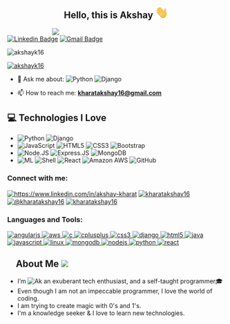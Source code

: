 <h2 align="center"> Hello, this is Akshay <img src="https://raw.githubusercontent.com/ABSphreak/ABSphreak/master/gifs/Hi.gif" width="30px"></h2><img  align='right' src="https://cdn.dribbble.com/users/1162077/screenshots/4649464/skatter-programmer.gif" width="400px"> 

[![Linkedin Badge](https://img.shields.io/badge/-Akshaykharat-blue?style=flat-square&logo=Linkedin&logoColor=white&link=https://www.linkedin.com/in/akshay-kharat/)](https://www.linkedin.com/in/akshay-kharat/) [![Gmail Badge](https://img.shields.io/badge/-kharatakshay16@gmail.com-c14438?style=flat-square&logo=Gmail&logoColor=white&link=mailto:kharatakshay16@gmail.com)](mailto:kharatakshay16@gmail.com)


<p align="left"> <img src="https://komarev.com/ghpvc/?username=akshayk16&label=Profile%20views&color=0e75b6&style=flat" alt="akshayk16" width="150px" /> </p>

<p align="left"> <a href="https://github.com/ryo-ma/github-profile-trophy"><img src="https://github-profile-trophy.vercel.app/?username=akshayk16" alt="akshayk16" width="420px"/></a> </p>

- 💬 Ask me about: ![Python](https://img.shields.io/badge/-Python-8fcfd1?style=plastic&logo=Python) ![Django](https://img.shields.io/badge/-Django-092E20?style=plastic&logo=Django)

- 📫 How to reach me: **kharatakshay16@gmail.com**
## :computer: Technologies I Love
* ![Python](https://img.shields.io/badge/-Python-8fcfd1?style=plastic&logo=Python) ![Django](https://img.shields.io/badge/-Django-092E20?style=plastic&logo=Django)
* ![JavaScript](https://img.shields.io/badge/-JavaScript-black?style=plastic&logo=javascript) ![HTML5](https://img.shields.io/badge/-HTML5-E34F26?style=plastic&logo=html5&logoColor=white) ![CSS3](https://img.shields.io/badge/-CSS3-1572B6?style=plastic&logo=css3) ![Bootstrap](https://img.shields.io/badge/-Bootstrap-563D7C?style=plastic&logo=bootstrap)
* ![Node.JS](https://img.shields.io/badge/-Node.JS-black?style=plastic&logo=Node.js) ![Express.JS](https://img.shields.io/badge/-Express.JS-c7b198?style=plastic&logo=Express.JS) ![MongoDB](https://img.shields.io/badge/-MongoDB-black?style=plastic&logo=mongodb)
* ![ML](https://img.shields.io/badge/ML-Machine%20Learning-blue) ![Shell](https://img.shields.io/badge/-Shell-blasck?style=plastic&logo=Shell) ![React](https://img.shields.io/badge/-React-3b2e5a?style=plastic&logo=react) ![Amazon AWS](https://img.shields.io/badge/Amazon%20AWS-232F3E?style=plastic&logo=amazon-aws) ![GitHub](https://img.shields.io/badge/-GitHub-181717?style=plastic&logo=github) 
<h3 align="left">Connect with me:</h3>

<p align="left">
<a href="https://linkedin.com/in/https://www.linkedin.com/in/akshay-kharat" target="blank"><img align="center" src="https://cdn.jsdelivr.net/npm/simple-icons@3.0.1/icons/linkedin.svg" alt="https://www.linkedin.com/in/akshay-kharat" height="30" width="40" /></a>
<a href="https://codeforces.com/profile/kharatakshay16" target="blank"><img align="center" src="https://cdn.jsdelivr.net/npm/simple-icons@3.0.1/icons/codeforces.svg" alt="kharatakshay16" height="30" width="40" /></a>
<a href="https://www.hackerearth.com/@kharatakshay16" target="blank"><img align="center" src="https://cdn.jsdelivr.net/npm/simple-icons@3.0.1/icons/hackerearth.svg" alt="@kharatakshay16" height="30" width="40" /></a>
<a href="https://auth.geeksforgeeks.org/user/kharatakshay16" target="blank"><img align="center" src="https://cdn.jsdelivr.net/npm/simple-icons@3.0.1/icons/geeksforgeeks.svg" alt="kharatakshay16" height="30" width="40" /></a>
</p>

<h3 align="left">Languages and Tools:</h3>
<p align="left"> <a href="https://angular.io" target="_blank"> <img src="https://devicons.github.io/devicon/devicon.git/icons/angularjs/angularjs-original.svg" alt="angularjs" width="40" height="40"/> </a> <a href="https://aws.amazon.com" target="_blank"> <img src="https://devicons.github.io/devicon/devicon.git/icons/amazonwebservices/amazonwebservices-original-wordmark.svg" alt="aws" width="40" height="40"/> </a> <a href="https://www.cprogramming.com/" target="_blank"> <img src="https://devicons.github.io/devicon/devicon.git/icons/c/c-original.svg" alt="c" width="40" height="40"/> </a> <a href="https://www.w3schools.com/cpp/" target="_blank"> <img src="https://devicons.github.io/devicon/devicon.git/icons/cplusplus/cplusplus-original.svg" alt="cplusplus" width="40" height="40"/> </a> <a href="https://www.w3schools.com/css/" target="_blank"> <img src="https://devicons.github.io/devicon/devicon.git/icons/css3/css3-original-wordmark.svg" alt="css3" width="40" height="40"/> </a> <a href="https://www.djangoproject.com/" target="_blank"> <img src="https://devicons.github.io/devicon/devicon.git/icons/django/django-original.svg" alt="django" width="40" height="40"/> </a> <a href="https://www.w3.org/html/" target="_blank"> <img src="https://devicons.github.io/devicon/devicon.git/icons/html5/html5-original-wordmark.svg" alt="html5" width="40" height="40"/> </a> <a href="https://www.java.com" target="_blank"> <img src="https://devicons.github.io/devicon/devicon.git/icons/java/java-original-wordmark.svg" alt="java" width="40" height="40"/> </a> <a href="https://developer.mozilla.org/en-US/docs/Web/JavaScript" target="_blank"> <img src="https://devicons.github.io/devicon/devicon.git/icons/javascript/javascript-original.svg" alt="javascript" width="40" height="40"/> </a> <a href="https://www.linux.org/" target="_blank"> <img src="https://devicons.github.io/devicon/devicon.git/icons/linux/linux-original.svg" alt="linux" width="40" height="40"/> </a> <a href="https://www.mongodb.com/" target="_blank"> <img src="https://devicons.github.io/devicon/devicon.git/icons/mongodb/mongodb-original-wordmark.svg" alt="mongodb" width="40" height="40"/> </a> <a href="https://nodejs.org" target="_blank"> <img src="https://devicons.github.io/devicon/devicon.git/icons/nodejs/nodejs-original-wordmark.svg" alt="nodejs" width="40" height="40"/> </a> <a href="https://www.python.org" target="_blank"> <img src="https://devicons.github.io/devicon/devicon.git/icons/python/python-original.svg" alt="python" width="40" height="40"/> </a> <a href="https://reactjs.org/" target="_blank"> <img src="https://devicons.github.io/devicon/devicon.git/icons/react/react-original-wordmark.svg" alt="react" width="40" height="40"/> </a> </p>

## &nbsp; &nbsp; **About Me** <img src="https://media.giphy.com/media/WUlplcMpOCEmTGBtBW/giphy.gif" width="70">
- I’m ![Ak](https://img.shields.io/badge/-Akshay%20Kharat-red) an exuberant tech enthusiast, and a self-taught programmer🎓️ 
- Even though I am not an impeccable programmer, I love the world of coding. 
- I am trying to create magic with 0's and 1's. 
- I'm a knowledge seeker & I love to learn new technologies.
